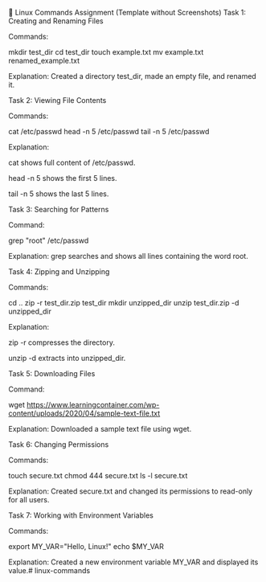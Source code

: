 📄 Linux Commands Assignment (Template without Screenshots)
Task 1: Creating and Renaming Files

Commands:

mkdir test_dir
cd test_dir
touch example.txt
mv example.txt renamed_example.txt


Explanation:
Created a directory test_dir, made an empty file, and renamed it.

Task 2: Viewing File Contents

Commands:

cat /etc/passwd
head -n 5 /etc/passwd
tail -n 5 /etc/passwd


Explanation:

cat shows full content of /etc/passwd.

head -n 5 shows the first 5 lines.

tail -n 5 shows the last 5 lines.

Task 3: Searching for Patterns

Command:

grep "root" /etc/passwd


Explanation:
grep searches and shows all lines containing the word root.

Task 4: Zipping and Unzipping

Commands:

cd ..
zip -r test_dir.zip test_dir
mkdir unzipped_dir
unzip test_dir.zip -d unzipped_dir


Explanation:

zip -r compresses the directory.

unzip -d extracts into unzipped_dir.

Task 5: Downloading Files

Command:

wget https://www.learningcontainer.com/wp-content/uploads/2020/04/sample-text-file.txt


Explanation:
Downloaded a sample text file using wget.

Task 6: Changing Permissions

Commands:

touch secure.txt
chmod 444 secure.txt
ls -l secure.txt


Explanation:
Created secure.txt and changed its permissions to read-only for all users.

Task 7: Working with Environment Variables

Commands:

export MY_VAR="Hello, Linux!"
echo $MY_VAR


Explanation:
Created a new environment variable MY_VAR and displayed its value.# linux-commands
